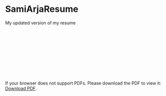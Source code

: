# SamiArjaResume
My updated version of my resume

<object data="BEngThesis_ResearchPaper.pdf" type="application/pdf" width="700px" height="700px">
    <embed src="Sami Arja Resume.pdf">
        <p>If your browser does not support PDFs. Please download the PDF to view it: <a href="BEngThesis_ResearchPaper.pdf">Download PDF</a>.</p>
    </embed>
</object>
